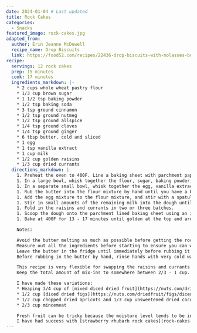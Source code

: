 ```yaml
---
date: 2024-01-04 # Last updated
title: Rock Cakes
categories:
  - Snacks
featured_image: rock-cakes.jpg
adapted_from:
  author: Erin Jeanne McDowell
  recipe_name: Drop Biscuits
  link: https://food52.com/recipes/22436-drop-biscuits-with-molasses-butter
recipe:
  servings: 12 rock cakes
  prep: 15 minutes
  cook: 17 minutes
  ingredients_markdown: |-
    * 2 cups whole wheat pastry flour
    * 1/3 cup brown sugar
    * 1 1/2 tsp baking powder
    * 1/2 tsp baking soda
    * 3 tsp ground cinnamon
    * 1/2 tsp ground nutmeg
    * 1/2 tsp ground allspice
    * 1/4 tsp ground cloves
    * 1/4 tsp ground ginger
    * 6 tbsp butter, cold and sliced
    * 1 egg
    * 1 tsp vanilla extract
    * 1 cup milk
    * 1/2 cup golden raisins
    * 1/3 cup dried currants
  directions_markdown: |-
    1. Preheat the oven to 400F. Line a baking sheet with parchment paper.
    1. In a large bowl, whisk together the flour, sugar, baking powder, baking soda, and spices to combine.
    1. In a separate small bowl, whisk together the egg, vanilla extract, and 1/4 cup of the milk.
    1. Rub the butter into the flour mixture by hand until you have a breadcrumb consistency.
    1. Add the egg mixture to the flour mixture, and stir with a spatula to combine.
    1. Stir in small amounts of the remaining milk into the dough until you achieve a soft dropping consistency (drops off the spoon in 5 seconds), up to 1/4 cup of milk at a time.
    1. Fold in the raisins and currants in two or three batches.
    1. Scoop the dough onto the parchment lined baking sheet using an ice cream scoop, forming 12 rough dough balls. The goal is not a perfect ball, because we want the craggy texture of a rock cake.
    1. Bake at 400F for 13 - 17 minutes until golden at the top and around the edges. If you tap the bottom of a rock cake, it should sound hollow. Cool on a wire rack.

    Notes:

    Avoid the butter melting as much as possible before getting the rock cakes into the oven.
    Measure out all the ingredients before starting to ensure you can work quickly once the butter is rubbed in.
    Leave the butter in the fridge until immediately before rubbing it into flour.
    Before rubbing in the butter by hand, rinse hands with very cold water to make your hands as cold as possible.

    This recipe is very flexible for swapping the raisins and currants for other mix-ins like nuts, coconut, chocolate, and other dried fruits.
    Keep the total amount of mix-ins to somewhere between 2/3 - 1 cup.

    I have made these variations:
    * Heaping 3/4 cup of [mixed diced dried fruit](https://nuts.com/driedfruit/mixed-fruit/diced.html)
    * 1/2 cup [diced dried figs](https://nuts.com/driedfruit/figs/diced.html) and 2 oz bar of semi-sweet chocolate, chopped
    * 1/2 cup chopped dried apricots and 1/3 cup unsweetened dried coconut
    * 2/3 cup mincemeat

    Fresh fruit can be tricky because the moisture level tends to be inconsistent.
    I have had success with [strawberry rhubarb rock cakes](rock-cakes-strawberry-rhubarb).
---
```

